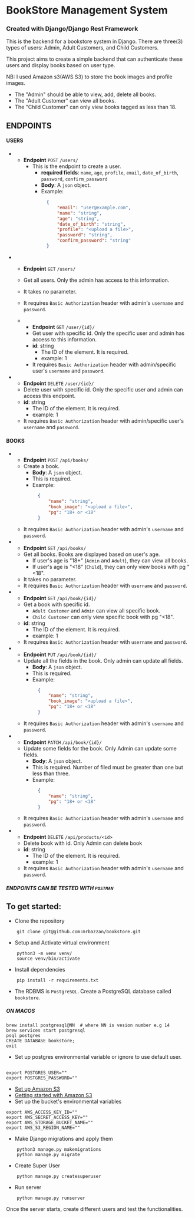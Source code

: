 
# BookStore Management System

### Created with Django/Django Rest Framework


This is the backend for a bookstore system in Django. 
There are three(3) types of users: Admin, Adult Customers, and Child Customers. 


This project aims to create a simple backend that can authenticate these users and display books based on user type. 

NB: I used Amazon s3(AWS S3) to store the book images and profile images.

- The "Admin" should be able to view, add, delete all books.
- The "Adult Customer" can view all books.
- The "Child Customer" can only view books tagged as less than 18.

## ENDPOINTS
#### USERS

- 
  - **Endpoint** ``POST`` `/users/`
    - This is the endpoint to create a user.
      - **required fields**: `name`, `age`, `profile`, `email`, `date_of_birth`, `password`, `confirm_password`
      - **Body**: A `json` object.
      - Example:
        ```json
          {
              "email": "user@example.com",
              "name": "string",
              "age": "string",
              "date_of_birth": "string",
              "profile": "<upload a file>",
              "password": "string",
              "confirm_password": "string"
          }
        ```


- 
  - **Endpoint** ``GET`` `/users/`
  - Get all users. Only the admin has access to this information.
  - It takes no parameter.
  - It requires `Basic Authorization` header with admin's `username` and `password`.



  - 
    - **Endpoint** ``GET`` `/user/{id}/`
    - Get user with specific id. Only the specific user and admin has access to this information.
    - **id**: string
      - The ID of the element. It is required.
      - example: 1
    - It requires `Basic Authorization` header with admin/specific user's `username` and `password`.
  

-
  - **Endpoint** ``DELETE`` `/user/{id}/`
  - Delete user with specific id. Only the specific user and admin can access this endpoint.
  - **id**: string
    - The ID of the element. It is required.
    - example: 1
  - It requires `Basic Authorization` header with admin/specific user's `username` and `password`.


#### BOOKS

- 
    - **Endpoint** ``POST`` `/api/books/`
    - Create a book.
      - **Body**: A `json` object.
      - This is required.
      - Example: 
        ```json
          {
              "name": "string",
              "book_image": "<upload a file>",
              "pg": "18+ or <18"
          }
        ```
    - It requires `Basic Authorization` header with admin's `username` and `password`.


- 
    - **Endpoint** ``GET`` `/api/books/`
    - Get all books. Books are displayed based on user's age.
      - If user's age is "18+" (`Admin` and `Adult`), they can view all books.
      - If user's age is "<18" (`Child`), they can only view books with pg "<18".
    - It takes no parameter.
    - It requires `Basic Authorization` header with `username` and `password`.
  

- 
    - **Endpoint** ``GET`` `/api/book/{id}/`
    - Get a book with specific id.
      - `Adult Customer` and `Admin` can view all specific book.
      - `Child Customer` can only view specific book with pg "<18".
    - **id**: string
      - The ID of the element. It is required.
      - example: 1
    - It requires `Basic Authorization` header with `username` and `password`.
  

- 
    - **Endpoint** ``PUT`` `/api/book/{id}/`
    - Update all the fields in the book. Only admin can update all fields.
      - **Body**: A `json` object.
      - This is required.
      - Example: 
        ```json
          {
              "name": "string",
              "book_image": "<upload a file>",
              "pg": "18+ or <18"
          }
        ```
    - It requires `Basic Authorization` header with admin's `username` and `password`.


- 
    - **Endpoint** ``PATCH`` `/api/book/{id}/`
    - Update some fields for the book. Only Admin can update some fields.
      - **Body**: A `json` object.
      - This is required. Number of filed must be greater than one but less than three.
      - Example: 
        ```json
          {
              "name": "string",
              "pg": "18+ or <18"
          }
        ```
    - It requires `Basic Authorization` header with admin's `username` and `password`.
    

- 
  - **Endpoint** ``DELETE`` `/api/products/<id>`
  - Delete book with id. Only Admin can delete book
  - **id**: string
    - The ID of the element. It is required.
    - example: 1
  - It requires `Basic Authorization` header with admin's `username` and `password`.



##### ENDPOINTS CAN BE TESTED WITH `POSTMAN`


To get started:
-

- Clone the repository
```shell
    git clone git@github.com:mrbazzan/bookstore.git
```

- Setup and Activate virtual environment
```shell
    python3 -m venv venv/
    source venv/bin/activate
```

- Install dependencies
```shell
    pip install -r requirements.txt
```

- The RDBMS is `PostgreSQL`. Create a PostgreSQL database called `bookstore`.
##### ON MACOS
```shell
brew install postgresql@NN  # where NN is vesion number e.g 14
brew services start postgresql
psql postgres
CREATE DATABASE bookstore;
exit
```

- Set up postgres environmental variable or ignore to use default user.
```shell

export POSTGRES_USER=""
export POSTGRES_PASSWORD=""
```


- [Set up Amazon S3](https://simpleisbetterthancomplex.com/tutorial/2017/08/01/how-to-setup-amazon-s3-in-a-django-project.html)
- [Getting started with Amazon S3](https://testdriven.io/blog/storing-django-static-and-media-files-on-amazon-s3/)
- Set up the bucket's environmental variables
```shell
export AWS_ACCESS_KEY_ID=""
export AWS_SECRET_ACCESS_KEY=""
export AWS_STORAGE_BUCKET_NAME=""
export AWS_S3_REGION_NAME=""
```

- Make Django migrations and apply them
```shell
    python3 manage.py makemigrations
    python manage.py migrate
```

- Create Super User
```shell
    python manage.py createsuperuser
```

- Run server
```shell
    python manage.py runserver
```

Once the server starts, create different users and test the functionalities.

